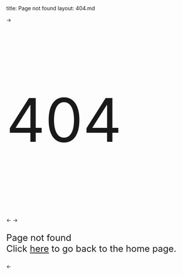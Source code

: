 <frontmatter>
  title: Page not found
  layout: 404.md
</frontmatter>

-><p style="font-size: 10rem">404</p><-
-><p style="font-size: 1.5rem">Page not found<br>Click <a href="/">here</a> to go back to the home page.</p><-